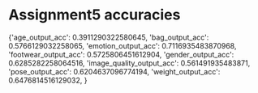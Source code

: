 # Assignment5 accuracies


{'age_output_acc': 0.3911290322580645,
 'bag_output_acc': 0.5766129032258065,
  'emotion_output_acc': 0.7116935483870968,
  'footwear_output_acc': 0.5725806451612904,
  'gender_output_acc': 0.6285282258064516,
  'image_quality_output_acc': 0.561491935483871,
  'pose_output_acc': 0.6204637096774194,
  'weight_output_acc': 0.6476814516129032,
 }
